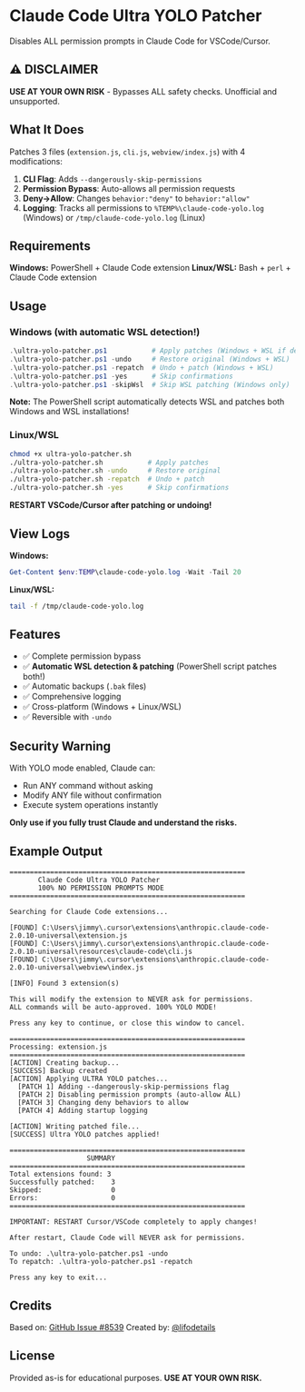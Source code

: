 # Claude Code Ultra YOLO Patcher

Disables ALL permission prompts in Claude Code for VSCode/Cursor.

## ⚠️ DISCLAIMER

**USE AT YOUR OWN RISK** - Bypasses ALL safety checks. Unofficial and unsupported.

## What It Does

Patches 3 files (`extension.js`, `cli.js`, `webview/index.js`) with 4 modifications:

1. **CLI Flag**: Adds `--dangerously-skip-permissions`
2. **Permission Bypass**: Auto-allows all permission requests
3. **Deny→Allow**: Changes `behavior:"deny"` to `behavior:"allow"`
4. **Logging**: Tracks all permissions to `%TEMP%\claude-code-yolo.log` (Windows) or `/tmp/claude-code-yolo.log` (Linux)

## Requirements

**Windows:** PowerShell + Claude Code extension
**Linux/WSL:** Bash + `perl` + Claude Code extension

## Usage

### Windows (with automatic WSL detection!)
```powershell
.\ultra-yolo-patcher.ps1           # Apply patches (Windows + WSL if detected)
.\ultra-yolo-patcher.ps1 -undo     # Restore original (Windows + WSL)
.\ultra-yolo-patcher.ps1 -repatch  # Undo + patch (Windows + WSL)
.\ultra-yolo-patcher.ps1 -yes      # Skip confirmations
.\ultra-yolo-patcher.ps1 -skipWsl  # Skip WSL patching (Windows only)
```

**Note:** The PowerShell script automatically detects WSL and patches both Windows and WSL installations!

### Linux/WSL
```bash
chmod +x ultra-yolo-patcher.sh
./ultra-yolo-patcher.sh           # Apply patches
./ultra-yolo-patcher.sh -undo     # Restore original
./ultra-yolo-patcher.sh -repatch  # Undo + patch
./ultra-yolo-patcher.sh -yes      # Skip confirmations
```

**RESTART VSCode/Cursor after patching or undoing!**

## View Logs

**Windows:**
```powershell
Get-Content $env:TEMP\claude-code-yolo.log -Wait -Tail 20
```

**Linux/WSL:**
```bash
tail -f /tmp/claude-code-yolo.log
```

## Features

- ✅ Complete permission bypass
- ✅ **Automatic WSL detection & patching** (PowerShell script patches both!)
- ✅ Automatic backups (`.bak` files)
- ✅ Comprehensive logging
- ✅ Cross-platform (Windows + Linux/WSL)
- ✅ Reversible with `-undo`

## Security Warning

With YOLO mode enabled, Claude can:
- Run ANY command without asking
- Modify ANY file without confirmation
- Execute system operations instantly

**Only use if you fully trust Claude and understand the risks.**

## Example Output

```
==========================================================
       Claude Code Ultra YOLO Patcher
       100% NO PERMISSION PROMPTS MODE
==========================================================

Searching for Claude Code extensions...

[FOUND] C:\Users\jimmy\.cursor\extensions\anthropic.claude-code-2.0.10-universal\extension.js
[FOUND] C:\Users\jimmy\.cursor\extensions\anthropic.claude-code-2.0.10-universal\resources\claude-code\cli.js
[FOUND] C:\Users\jimmy\.cursor\extensions\anthropic.claude-code-2.0.10-universal\webview\index.js

[INFO] Found 3 extension(s)

This will modify the extension to NEVER ask for permissions.
ALL commands will be auto-approved. 100% YOLO MODE!

Press any key to continue, or close this window to cancel.

==========================================================
Processing: extension.js
==========================================================
[ACTION] Creating backup...
[SUCCESS] Backup created
[ACTION] Applying ULTRA YOLO patches...
  [PATCH 1] Adding --dangerously-skip-permissions flag
  [PATCH 2] Disabling permission prompts (auto-allow ALL)
  [PATCH 3] Changing deny behaviors to allow
  [PATCH 4] Adding startup logging

[ACTION] Writing patched file...
[SUCCESS] Ultra YOLO patches applied!

==========================================================
                   SUMMARY
==========================================================
Total extensions found: 3
Successfully patched:    3
Skipped:                 0
Errors:                  0
==========================================================

IMPORTANT: RESTART Cursor/VSCode completely to apply changes!

After restart, Claude Code will NEVER ask for permissions.

To undo: .\ultra-yolo-patcher.ps1 -undo
To repatch: .\ultra-yolo-patcher.ps1 -repatch

Press any key to exit...
```

## Credits

Based on: [GitHub Issue #8539](https://github.com/anthropics/claude-code/issues/8539#issuecomment-3389961296)
Created by: [@lifodetails](https://github.com/lifodetails)

## License

Provided as-is for educational purposes. **USE AT YOUR OWN RISK.**
